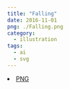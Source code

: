 ```yaml
---
title: "Falling"
date: 2016-11-01
png: ./Falling.png
category:
  - illustration
tags:
  - ai
  - svg
---
```

<li><a href="./Falling.png" download className="btn-png">PNG</a></li>